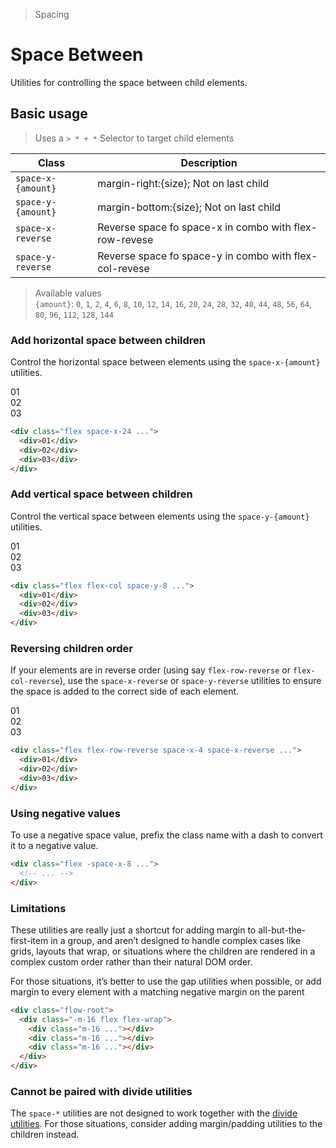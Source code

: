 > Spacing

# Space Between
Utilities for controlling the space between child elements.

## Basic usage
> Uses a `> * + *` Selector to target child elements

| Class              | Description                                            |
| ------------------ | ------------------------------------------------------ |
| `space-x-{amount}` | margin-right:{size}; Not on last child                 |
| `space-y-{amount}` | margin-bottom:{size}; Not on last child                |
| `space-x-reverse`  | Reverse space fo space-x in combo with flex-row-revese |
| `space-y-reverse`  | Reverse space fo space-y in combo with flex-col-revese |



> Available values <br />
> `{amount}`: `0`, `1`, `2`, `4`, `6`, `8`, `10`, `12`, `14`, `16`, `20`, `24`, `28`, `32`, `40`, `44`, `48`, `56`, `64`, `80`, `96`, `112`, `128`, `144` <br />
### Add horizontal space between children
Control the horizontal space between elements using the `space-x-{amount}` utilities.

<container>
  <div class="relative rounded-xl overflow-auto p-8">
    <div class="flex justify-center ex-font leading-6">
      <box striped class="flex space-x-24 bg-stripes-fuchsia rounded" fg-color="var(--tw-fuchsia-fg)" bg-color="var(--tw-fuchsia-bg)">
        <div class="w-64 h-112 flex items-center justify-center shadow-xl rounded-4 bg-fuchsia-500">01</div>
        <div class="w-64 h-112 flex items-center justify-center shadow-xl rounded-4 bg-fuchsia-500">02</div>
        <div class="w-64 h-112 flex items-center justify-center shadow-xl rounded-4 bg-fuchsia-500">03</div>
      </box>
    </div>
  </div>
</container>

```html
<div class="flex space-x-24 ...">
  <div>01</div>
  <div>02</div>
  <div>03</div>
</div>
```
### Add vertical space between children
Control the vertical space between elements using the `space-y-{amount}` utilities.

<container>
  <div class="relative overflow-auto p-8">
    <div class="flex flex-col justify-center text-center w-full ex-font leading-6">
      <box striped class="flex flex-col space-y-24 bg-stripes-indigo rounded" fg-color="var(--tw-indigo-fg)" bg-color="var(--tw-indigo-bg)">
        <div class="p-12 flex items-center justify-center shadow-xl rounded-4 bg-indigo-500">01</div>
        <div class="p-12 flex items-center justify-center shadow-xl rounded-4 bg-indigo-500">02</div>
        <div class="p-12 flex items-center justify-center shadow-xl rounded-4 bg-indigo-500">03</div>
      </box>
    </div>
  </div>
</container>

```html
<div class="flex flex-col space-y-8 ...">
  <div>01</div>
  <div>02</div>
  <div>03</div>
</div>
```

### Reversing children order
If your elements are in reverse order (using say `flex-row-reverse` or `flex-col-reverse`), use the `space-x-reverse` or `space-y-reverse` utilities to ensure the space is added to the correct side of each element.
<container>
  <div class="relative rounded-xl overflow-auto p-8">
    <div class="flex justify-end ex-font leading-6">
      <box striped class="flex flex-row-reverse space-x-24 space-x-reverse rounded" fg-color="var(--tw-cyan-fg)" bg-color="var(--tw-cyan-bg)">
        <div class="w-64 h-112 flex items-center justify-center shadow-xl rounded-4 bg-cyan-500">01</div>
        <div class="w-64 h-112 flex items-center justify-center shadow-xl rounded-4 bg-cyan-500">02</div>
        <div class="w-64 h-112 flex items-center justify-center shadow-xl rounded-4 bg-cyan-500">03</div>
      </box>
    </div>
  </div>
</container>

```html
<div class="flex flex-row-reverse space-x-4 space-x-reverse ...">
  <div>01</div>
  <div>02</div>
  <div>03</div>
</div>
```

### Using negative values
To use a negative space value, prefix the class name with a dash to convert it to a negative value.

```html
<div class="flex -space-x-8 ...">
  <!-- ... -->
</div>
```

### Limitations
These utilities are really just a shortcut for adding margin to all-but-the-first-item in a group, and aren’t designed to handle complex cases like grids, layouts that wrap, or situations where the children are rendered in a complex custom order rather than their natural DOM order.

For those situations, it’s better to use the gap utilities when possible, or add margin to every element with a matching negative margin on the parent

```html
<div class="flow-root">
  <div class="-m-16 flex flex-wrap">
    <div class="m-16 ..."></div>
    <div class="m-16 ..."></div>
    <div class="m-16 ..."></div>
  </div>
</div>
```

### Cannot be paired with divide utilities
The `space-*` utilities are not designed to work together with the [divide utilities](/divide-width.md). For those situations, consider adding margin/padding utilities to the children instead.

